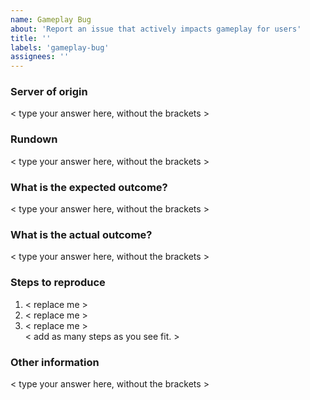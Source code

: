 ```yaml
---
name: Gameplay Bug
about: 'Report an issue that actively impacts gameplay for users'
title: ''
labels: 'gameplay-bug'
assignees: ''
---
```


<!-- Before continuing, please make sure that your bug hasn't already been submitted. -->

### Server of origin
<!-- What server does the issue affect? Survival? Skyblock? Global? -->
< type your answer here, without the brackets >

  
### Rundown
<!-- Provide a brief description of the issue you're facing. -->
< type your answer here, without the brackets >

  
### What is the expected outcome?
<!-- Tell us what should normally happen instead of encountering this bug. -->
< type your answer here, without the brackets >


### What is the actual outcome?
<!-- Tell us what actually happens instead of the expected behaviour. -->
< type your answer here, without the brackets >


### Steps to reproduce
<!-- Please list the steps you took to produce this bug, so we can also produce it too. -->
1. < replace me >
2. < replace me >
3. < replace me >  
< add as many steps as you see fit. >



### Other information
<!-- If you have any other information that you feel would help, please add it below -->
< type your answer here, without the brackets >
